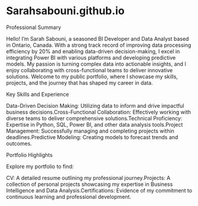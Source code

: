 # Sarahsabouni.github.io
Professional Summary

Hello! I’m Sarah Sabouni, a seasoned BI Developer and Data Analyst based in Ontario, Canada. With a strong track record of improving data processing efficiency by 20% and enabling data-driven decision-making, I excel in integrating Power BI with various platforms and developing predictive models. My passion is turning complex data into actionable insights, and I enjoy collaborating with cross-functional teams to deliver innovative solutions. Welcome to my public portfolio, where I showcase my skills, projects, and the journey that has shaped my career in data.

Key Skills and Experience

Data-Driven Decision Making: Utilizing data to inform and drive impactful business decisions.Cross-Functional Collaboration: Effectively working with diverse teams to deliver comprehensive solutions.Technical Proficiency: Expertise in Python, SQL, Power BI, and other data analysis tools.Project Management: Successfully managing and completing projects within deadlines.Predictive Modeling: Creating models to forecast trends and outcomes.

Portfolio Highlights

Explore my portfolio to find:

CV: A detailed resume outlining my professional journey.Projects: A collection of personal projects showcasing my expertise in Business Intelligence and Data Analysis.Certifications: Evidence of my commitment to continuous learning and professional development.

